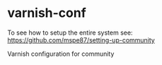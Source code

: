 varnish-conf
============

To see how to setup the entire system see: https://github.com/mspe87/setting-up-community

Varnish configuration for community
